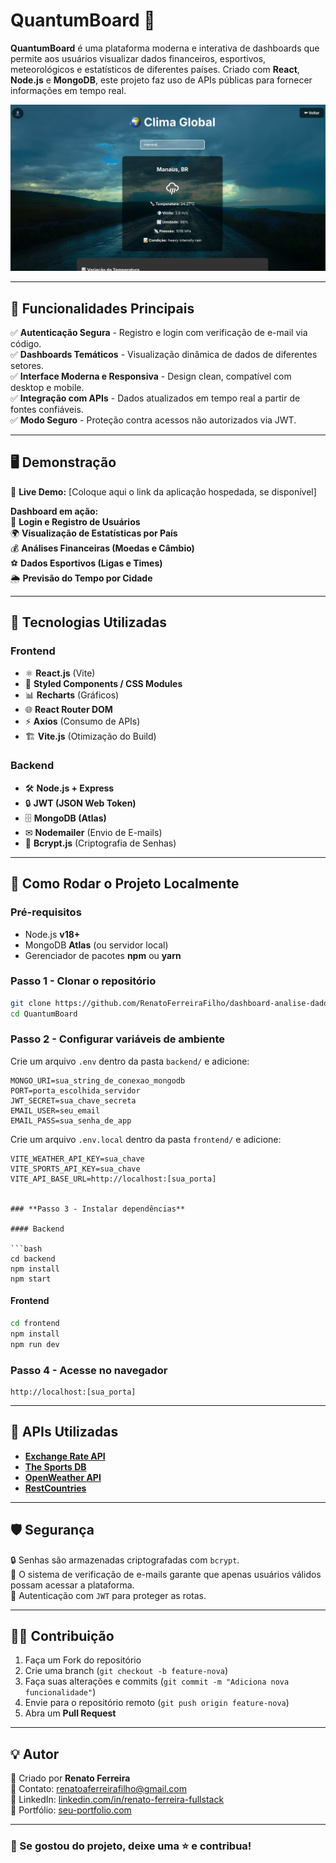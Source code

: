 # QuantumBoard 🚀

**QuantumBoard** é uma plataforma moderna e interativa de dashboards que permite aos usuários visualizar dados financeiros, esportivos, meteorológicos e estatísticos de diferentes países. Criado com **React**, **Node.js** e **MongoDB**, este projeto faz uso de APIs públicas para fornecer informações em tempo real.

![QuantumBoard Preview](./frontend/public/images/captura.png)

---

## 🌟 **Funcionalidades Principais**

✅ **Autenticação Segura** - Registro e login com verificação de e-mail via código.  
✅ **Dashboards Temáticos** - Visualização dinâmica de dados de diferentes setores.  
✅ **Interface Moderna e Responsiva** - Design clean, compatível com desktop e mobile.  
✅ **Integração com APIs** - Dados atualizados em tempo real a partir de fontes confiáveis.  
✅ **Modo Seguro** - Proteção contra acessos não autorizados via JWT.

---

## 🖥️ **Demonstração**

📍 **Live Demo:** [Coloque aqui o link da aplicação hospedada, se disponível]

**Dashboard em ação:**  
🚀 **Login e Registro de Usuários**  
🌍 **Visualização de Estatísticas por País**  
💰 **Análises Financeiras (Moedas e Câmbio)**  
⚽ **Dados Esportivos (Ligas e Times)**  
🌦️ **Previsão do Tempo por Cidade**

---

## 🔧 **Tecnologias Utilizadas**

### **Frontend**

-   ⚛ **React.js** (Vite)
-   🎨 **Styled Components / CSS Modules**
-   📊 **Recharts** (Gráficos)
-   🌐 **React Router DOM**
-   ⚡ **Axios** (Consumo de APIs)
-   🏗 **Vite.js** (Otimização do Build)

### **Backend**

-   🛠 **Node.js + Express**
-   🔒 **JWT (JSON Web Token)**
-   🗄 **MongoDB (Atlas)**
-   ✉ **Nodemailer** (Envio de E-mails)
-   🔄 **Bcrypt.js** (Criptografia de Senhas)

---

## 🚀 **Como Rodar o Projeto Localmente**

### **Pré-requisitos**

-   Node.js **v18+**
-   MongoDB **Atlas** (ou servidor local)
-   Gerenciador de pacotes **npm** ou **yarn**

### **Passo 1 - Clonar o repositório**

```bash
git clone https://github.com/RenatoFerreiraFilho/dashboard-analise-dados.git
cd QuantumBoard
```

### **Passo 2 - Configurar variáveis de ambiente**

Crie um arquivo `.env` dentro da pasta `backend/` e adicione:

```env
MONGO_URI=sua_string_de_conexao_mongodb
PORT=porta_escolhida_servidor
JWT_SECRET=sua_chave_secreta
EMAIL_USER=seu_email
EMAIL_PASS=sua_senha_de_app
```

Crie um arquivo `.env.local` dentro da pasta `frontend/` e adicione:

````env
VITE_WEATHER_API_KEY=sua_chave
VITE_SPORTS_API_KEY=sua_chave
VITE_API_BASE_URL=http://localhost:[sua_porta]


### **Passo 3 - Instalar dependências**

#### Backend

```bash
cd backend
npm install
npm start
````

#### Frontend

```bash
cd frontend
npm install
npm run dev
```

### **Passo 4 - Acesse no navegador**

```
http://localhost:[sua_porta]
```

---

## 📡 **APIs Utilizadas**

-   **[Exchange Rate API](https://www.exchangerate-api.com/)**
-   **[The Sports DB](https://www.thesportsdb.com/)**
-   **[OpenWeather API](https://openweathermap.org/api)**
-   **[RestCountries](https://restcountries.com/)**

---

## 🛡 **Segurança**

🔒 Senhas são armazenadas criptografadas com `bcrypt`.  
📧 O sistema de verificação de e-mails garante que apenas usuários válidos possam acessar a plataforma.  
🔑 Autenticação com `JWT` para proteger as rotas.

---

## 👨‍💻 **Contribuição**

1. Faça um Fork do repositório
2. Crie uma branch (`git checkout -b feature-nova`)
3. Faça suas alterações e commits (`git commit -m "Adiciona nova funcionalidade"`)
4. Envie para o repositório remoto (`git push origin feature-nova`)
5. Abra um **Pull Request**

---

## 💡 **Autor**

👋 Criado por **Renato Ferreira**  
📧 Contato: [renatoaferreirafilho@gmail.com](mailto:renatoaferreirafilho@gmail.com)  
💼 LinkedIn: [linkedin.com/in/renato-ferreira-fullstack](https://linkedin.com/in/renato-ferreira-fullstack)  
🚀 Portfólio: [seu-portfolio.com](https://seu-portfolio.com)

---

### **📢 Se gostou do projeto, deixe uma ⭐ e contribua!**
